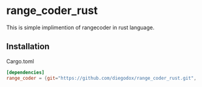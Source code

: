 # range_coder_rust

 This is simple implimention of rangecoder in rust language.

## Installation

Cargo.toml
```toml
[dependencies]
range_coder = {git="https://github.com/diegodox/range_coder_rust.git", branch="carry_less_without_freq_table"}
```
